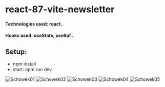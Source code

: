 # react-87-vite-newsletter

#### Technologies used: react.
#### Hooks used: useState, useRaf  .
## Setup:
* npm install
* start: npm run dev

![Schowek01](https://github.com/ajarek/react-87-vite-newsletter/assets/61388692/867884c9-9f7c-4294-9b1b-b88f63a09c3b)
![Schowek02](https://github.com/ajarek/react-87-vite-newsletter/assets/61388692/89b96f35-cd5e-4eea-a962-ef61c30d7aad)
![Schowek03](https://github.com/ajarek/react-87-vite-newsletter/assets/61388692/89ab43dc-4d19-4592-b9b8-8b5f6c7552ab)
![Schowek04](https://github.com/ajarek/react-87-vite-newsletter/assets/61388692/0a9794df-643b-47f0-ab54-a888fb387a60)
![Schowek05](https://github.com/ajarek/react-87-vite-newsletter/assets/61388692/a1a35e49-fe47-42f3-9c4c-f3db8225978c)

